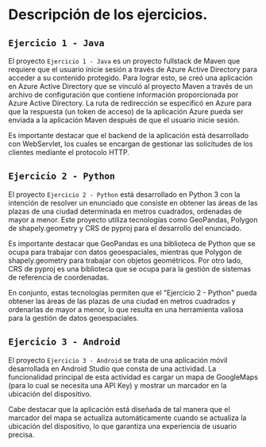 # Descripción de los ejercicios.

## ```Ejercicio 1 - Java```

El proyecto ```Ejercicio 1 - Java``` es un proyecto fullstack de Maven que requiere que el usuario inicie sesión a través de Azure Active Directory para acceder a su contenido protegido. Para lograr esto, se creó una aplicación en Azure Active Directory que se vinculó al proyecto Maven a través de un archivo de configuración que contiene información proporcionada por Azure Active Directory. La ruta de redirección se especificó en Azure para que la respuesta (un token de acceso) de la aplicación Azure pueda ser enviada a la aplicación Maven después de que el usuario inicie sesión.

Es importante destacar que el backend de la aplicación está desarrollado con WebServlet, los cuales se encargan de gestionar las solicitudes de los clientes mediante el protocolo HTTP.

## ```Ejercicio 2 - Python```

El proyecto ```Ejercicio 2 - Python``` está desarrollado en Python 3 con la intención de resolver un enunciado que consiste en obtener las áreas de las plazas de una ciudad determinada en metros cuadrados, ordenadas de mayor a menor. Este proyecto utiliza tecnologías como GeoPandas, Polygon de shapely.geometry y CRS de pyproj para el desarrollo del enunciado.

Es importante destacar que GeoPandas es una biblioteca de Python que se ocupa para trabajar con datos geoespaciales, mientras que Polygon de shapely.geometry para trabajar con objetos geométricos. Por otro lado, CRS de pyproj es una biblioteca que se ocupa para la gestión de sistemas de referencia de coordenadas.

En conjunto, estas tecnologías permiten que el "Ejercicio 2 - Python" pueda obtener las áreas de las plazas de una ciudad en metros cuadrados y ordenarlas de mayor a menor, lo que resulta en una herramienta valiosa para la gestión de datos geoespaciales.

## ```Ejercicio 3 - Android```

El proyecto ```Ejercicio 3 - Android``` se trata de una aplicación móvil desarrollada en Android Studio que consta de una actividad. La funcionalidad principal de esta actividad es cargar un mapa de GoogleMaps (para lo cual se necesita una API Key) y mostrar un marcador en la ubicación del dispositivo.

Cabe destacar que la aplicación está diseñada de tal manera que el marcador del mapa se actualiza automáticamente cuando se actualiza la ubicación del dispositivo, lo que garantiza una experiencia de usuario precisa.